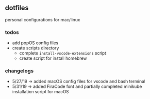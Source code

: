## dotfiles
personal configurations for mac/linux

### todos
- add popOS config files
- create scripts directory
	- complete `install-vscode-extensions` script
	- create script for install homebrew

### changelogs
- 5/27/19 -> added macOS config files for vscode and bash terminal
- 5/31/19 -> added FiraCode font and partially completed minikube installation script for macOS